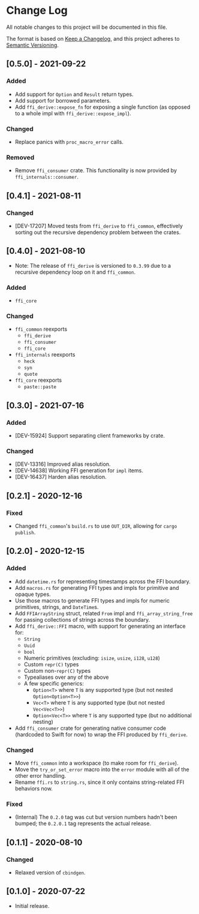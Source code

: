 # Change Log

All notable changes to this project will be documented in this file.

The format is based on [Keep a Changelog](https://keepachangelog.com/en/1.0.0/), and this project
adheres to [Semantic Versioning](https://semver.org/spec/v2.0.0.html).

## [0.5.0] - 2021-09-22

### Added

- Add support for `Option` and `Result` return types.
- Add support for borrowed parameters.
- Add `ffi_derive::expose_fn` for exposing a single function (as opposed to a whole impl with
  `ffi_derive::expose_impl`).

### Changed

- Replace panics with `proc_macro_error` calls.

### Removed

- Remove `ffi_consumer` crate. This functionality is now provided by `ffi_internals::consumer`.

## [0.4.1] - 2021-08-11

### Changed

- [DEV-17207] Moved tests from `ffi_derive` to `ffi_common`, effectively sorting out the recursive
  dependency problem between the crates.

## [0.4.0] - 2021-08-10

- Note: The release of `ffi_derive` is versioned to `0.3.99` due to a recursive dependency loop on
  it and `ffi_common`.

### Added

- `ffi_core`

### Changed

- `ffi_common` reexports
  - `ffi_derive`
  - `ffi_consumer`
  - `ffi_core`
- `ffi_internals` reexports
  - `heck`
  - `syn`
  - `quote`
- `ffi_core` reexports
  - `paste::paste`

## [0.3.0] - 2021-07-16

### Added

- [DEV-15924] Support separating client frameworks by crate.

### Changed

- [DEV-13316] Improved alias resolution.
- [DEV-14638] Working FFI generation for `impl` items.
- [DEV-16437] Harden alias resolution.

## [0.2.1] - 2020-12-16

### Fixed

- Changed `ffi_common`'s `build.rs` to use `OUT_DIR`, allowing for `cargo publish`.

## [0.2.0] - 2020-12-15

### Added

- Add `datetime.rs` for representing timestamps across the FFI boundary.
- Add `macros.rs` for generating FFI types and impls for primitive and opaque types.
- Use those macros to generate FFI types and impls for numeric primitives, strings, and `DateTime`s.
- Add `FFIArrayString` struct, related `From` impl and `ffi_array_string_free` for passing
  collections of strings across the boundary.
- Add `ffi_derive::FFI` macro, with support for generating an interface for:
  - `String`
  - `Uuid`
  - `bool`
  - Numeric primitives (excluding: `isize`, `usize`, `i128`, `u128`)
  - Custom `repr(C)` types
  - Custom non-`repr(C)` types
  - Typealiases over any of the above
  - A few specific generics:
    - `Option<T>` where `T` is any supported type (but not nested `Option<Option<T>>`)
    - `Vec<T>` where `T` is any supported type (but not nested `Vec<Vec<T>>`)
    - `Option<Vec<T>>` where `T` is any supported type (but no additional nesting)
- Add `ffi_consumer` crate for generating native consumer code (hardcoded to Swift for now) to wrap
  the FFI produced by `ffi_derive`.

### Changed

- Move `ffi_common` into a workspace (to make room for `ffi_derive`).
- Move the `try_or_set_error` macro into the `error` module with all of the other error handling.
- Rename `ffi.rs` to `string.rs`, since it only contains string-related FFI behaviors now.

### Fixed

- (Internal) The `0.2.0` tag was cut but version numbers hadn't been bumped; the `0.2.0.1` tag
  represents the actual release.

## [0.1.1] - 2020-08-10

### Changed

- Relaxed version of `cbindgen`.

## [0.1.0] - 2020-07-22

- Initial release.
